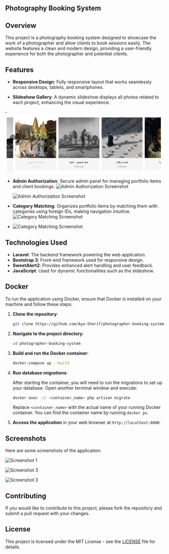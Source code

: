 ## Photography Booking System

## Overview

This project is a photography booking system designed to showcase the work of a photographer and allow clients to book sessions easily. The website features a clean and modern design, providing a user-friendly experience for both the photographer and potential clients.

## Features

- **Responsive Design**: Fully responsive layout that works seamlessly across desktops, tablets, and smartphones.

- **Slideshow Gallery**: A dynamic slideshow displays all photos related to each project, enhancing the visual experience.

-![Screenshot](ReadMePhotos\Screenshot%202024-10-04%20141525.png)

- **Admin Authorization**: Secure admin panel for managing portfolio items and client bookings.
  ![Admin Authorization Screenshot](D:\Projects\Fareda\Fareeda\ReedMePhotos\Screenshot%202024-10-04%20141821.png)
  
  
  ![Admin Authorization Screenshot](D:\Projects\Fareda\Fareeda\ReedMePhotos\Screenshot%202024-10-04%20142006.png)

- **Category Matching**: Organizes portfolio items by matching them with categories using foreign IDs, making navigation intuitive.
  ![Category Matching Screenshot](D:\Projects\Fareda\Fareeda\ReedMePhotos\Screenshot%202024-10-04%20144326.png)

- ![Category Matching Screenshot](D:\Projects\Fareda\Fareeda\ReedMePhotos\Screenshot%202024-10-04%20144519.png)

## Technologies Used

- **Laravel**: The backend framework powering the web application.
- **Bootstrap 3**: Front-end framework used for responsive design.
- **SweetAlert2**: Provides enhanced alert handling and user feedback.
- **JavaScript**: Used for dynamic functionalities such as the slideshow.

## Docker

To run the application using Docker, ensure that Docker is installed on your machine and follow these steps:

1. **Clone the repository**:
   
   ```bash
   git clone https://github.com/Aya-Sherif/photographer-booking-system.git
   ```

2. **Navigate to the project directory**:
   
   ```bash
   cd photographer-booking-system
   ```

3. **Build and run the Docker container**:
   
   ```bash
   docker-compose up --build
   ```

4. **Run database migrations**:
   
   After starting the container, you will need to run the migrations to set up your database. Open another terminal window and execute:
   
   ```bash
   docker exec -it <container_name> php artisan migrate
   ```
   
   Replace `<container_name>` with the actual name of your running Docker container. You can find the container name by running `docker ps`.

5. **Access the application** in your web browser at `http://localhost:8000`.

## Screenshots

Here are some screenshots of the application:

![Screenshot 1](D:\Projects\Fareda\Fareeda\ReedMePhotos\Ahmed-Fareed-10-04-2024_02_50_PM.png)

![Screenshot 3](D:\Projects\Fareda\Fareeda\ReedMePhotos\Ahmed-Fareed-10-04-2024_02_54_PM.png)

![Screenshot 3](D:\Projects\Fareda\Fareeda\ReedMePhotos\Screenshot%202024-10-04%20145544.png)

## Contributing

If you would like to contribute to this project, please fork the repository and submit a pull request with your changes.

## License

This project is licensed under the MIT License - see the [LICENSE](LICENSE) file for details.
